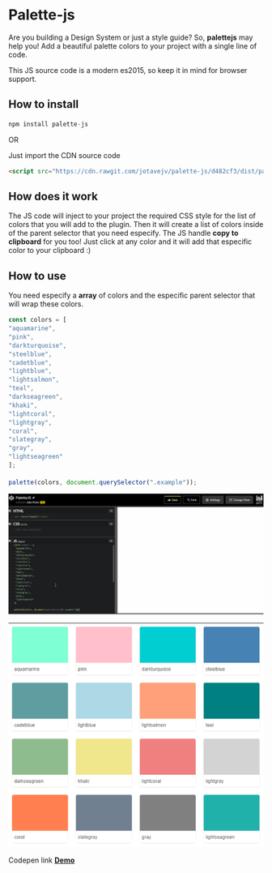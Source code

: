 # Palette-js

Are you building a Design System or just a style guide? So, **palettejs** may help you! Add a beautiful palette colors to your project with a single line of code.

This JS source code is a modern es2015, so keep it in mind for browser support.

## How to install

```js
npm install palette-js
```
OR

Just import the CDN source code
```html
<script src="https://cdn.rawgit.com/jotavejv/palette-js/d482cf3/dist/palette.min.js"></script>
```
## How does it work

The JS code will inject to your project the required CSS style for the list of colors that you will add to the plugin. Then it will create a list of colors inside of the parent selector that you need especify.
The JS handle **copy to clipboard** for you too! Just click at any color and it will add that especific color to your clipboard :)


## How to use

You need especify a **array** of colors and the especific parent selector that will wrap these colors.

```js
const colors = [
"aquamarine",
"pink",
"darkturquoise",
"steelblue",
"cadetblue",
"lightblue",
"lightsalmon",
"teal",
"darkseagreen",
"khaki",
"lightcoral",
"lightgray",
"coral",
"slategray",
"gray",
"lightseagreen"
];

palette(colors, document.querySelector(".example"));
```


![demo](palette.gif "demo")

![demo](demo.png "demo")

Codepen link **[Demo](https://codepen.io/jotavejv/pen/wezbwy/)**
